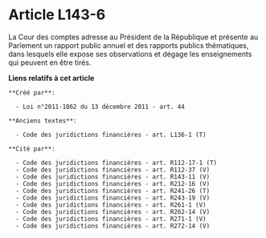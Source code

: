 # Article L143-6

La Cour des comptes adresse au Président de la République et présente au Parlement un rapport public annuel et des rapports
publics thématiques, dans lesquels elle expose ses observations et dégage les enseignements qui peuvent en être tirés.

**Liens relatifs à cet article**

	**Créé par**:

	  - Loi n°2011-1862 du 13 décembre 2011 - art. 44

	**Anciens textes**:

	  - Code des juridictions financières - art. L136-1 (T)

	**Cité par**:

	  - Code des juridictions financières - art. R112-17-1 (T)
	  - Code des juridictions financières - art. R112-37 (V)
	  - Code des juridictions financières - art. R143-11 (V)
	  - Code des juridictions financières - art. R212-16 (V)
	  - Code des juridictions financières - art. R241-26 (T)
	  - Code des juridictions financières - art. R243-19 (V)
	  - Code des juridictions financières - art. R261-1 (V)
	  - Code des juridictions financières - art. R262-14 (V)
	  - Code des juridictions financières - art. R271-1 (V)
	  - Code des juridictions financières - art. R272-14 (V)
